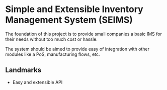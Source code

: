 # Simple and Extensible Inventory Management System (SEIMS)

The foundation of this project is to provide small companies a basic IMS for their needs without too much cost or hassle.

The system should be aimed to provide easy of integration with other modules like a PoS, manufacturing flows, etc.

## Landmarks

- Easy and extensible API
